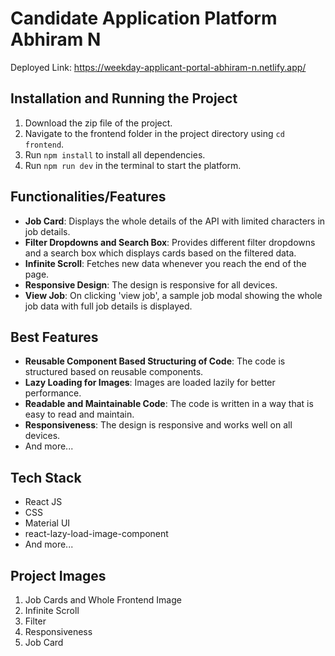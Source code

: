 # Candidate Application Platform Abhiram N

Deployed Link: https://weekday-applicant-portal-abhiram-n.netlify.app/

## Installation and Running the Project

1. Download the zip file of the project.
2. Navigate to the frontend folder in the project directory using `cd frontend`.
3. Run `npm install` to install all dependencies.
4. Run `npm run dev` in the terminal to start the platform.

## Functionalities/Features

- **Job Card**: Displays the whole details of the API with limited characters in job details.
- **Filter Dropdowns and Search Box**: Provides different filter dropdowns and a search box which displays cards based on the filtered data.
- **Infinite Scroll**: Fetches new data whenever you reach the end of the page.
- **Responsive Design**: The design is responsive for all devices.
- **View Job**: On clicking 'view job', a sample job modal showing the whole job data with full job details is displayed.

## Best Features

- **Reusable Component Based Structuring of Code**: The code is structured based on reusable components.
- **Lazy Loading for Images**: Images are loaded lazily for better performance.
- **Readable and Maintainable Code**: The code is written in a way that is easy to read and maintain.
- **Responsiveness**: The design is responsive and works well on all devices.
- And more...

## Tech Stack

- React JS
- CSS
- Material UI
- react-lazy-load-image-component
- And more...

## Project Images

1. Job Cards and Whole Frontend Image
2. Infinite Scroll
3. Filter
4. Responsiveness
5. Job Card

